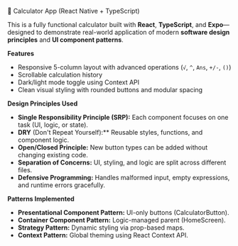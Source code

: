 📱 Calculator App (React Native + TypeScript)

This is a fully functional calculator built with **React**, **TypeScript**, and **Expo**—designed to demonstrate real-world application of modern **software design principles** and **UI component patterns**.

**Features**

* Responsive 5-column layout with advanced operations (`√`, `^`, `Ans`, `+/-`, `()`)
* Scrollable calculation history
* Dark/light mode toggle using Context API
* Clean visual styling with rounded buttons and modular spacing

**Design Principles Used**

* **Single Responsibility Principle (SRP):** Each component focuses on one task (UI, logic, or state).
* **DRY** (Don't Repeat Yourself):** Reusable styles, functions, and component logic.
* **Open/Closed Principle:** New button types can be added without changing existing code.
* **Separation of Concerns:** UI, styling, and logic are split across different files.
* **Defensive Programming:** Handles malformed input, empty expressions, and runtime errors gracefully.

**Patterns Implemented**

* **Presentational Component Pattern:** UI-only buttons (CalculatorButton).
* **Container Component Pattern:** Logic-managed parent (HomeScreen).
* **Strategy Pattern:** Dynamic styling via prop-based maps.
* **Context Pattern:** Global theming using React Context API.


